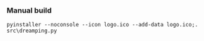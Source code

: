 ### Manual build


```
pyinstaller --noconsole --icon logo.ico --add-data logo.ico;. src\dreamping.py
```
